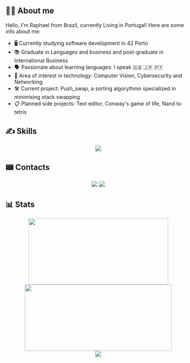 ## 👨‍💻 About me
Hello, I'm Raphael from Brazil, currently Living in Portugal! Here are some info about me:

- 🖥️ Currently studying software development in 42 Porto
- 📚 Graduate in Languages and business and post-graduate in International Business 
- 🗣️ Passionate about learning languages: I speak 🇬🇧 🇯🇵 🇵🇹 
- 🎯 Area of interest in technology: Computer Vision, Cybersecurity and Networking 
- 🛠️ Current project: Push_swap, a sorting algorythmn specialized in minimising stack swapping 
- 📋 Planned side projects: Text editor, Conway's game of life, Nand to tetris 

## ✍️ Skills
<p align="center">
  <a href="https://skillicons.dev">
    <img src="https://skillicons.dev/icons?i=c,lua,git,github,bash,linux,neovim,markdown,wordpress">
  </a>
</p>

## 📟 Contacts
<p align="center">
  <a href = "mailto:raphael.campos94@gmail.com"><img src="https://img.shields.io/badge/Gmail-D14836?style=for-the-badge&logo=gmail&logoColor=white"></a>
  <a href ="https://www.linkedin.com/in/raphael-vieira/" target="_blank"><img src="https://img.shields.io/badge/-LinkedIn-%230077B5?style=for-the-badge&logo=linkedin&logoColor=white" target="_blank"></a>
</p>

## 📊 Stats
<div align="center">
	<a>
		<img height="180px" width="380px" src="https://github-readme-stats.vercel.app/api?username=Rapcampo&theme=radical&show_icons=true&include_all_commits=trye&count_private=true"/>
		<img height="180px" width="400px" src="https://streak-stats.demolab.com?user=Rapcampo&theme=radical&exclude_days=Sat,Sun"/>
	</a>
</div>

<div align="center">
	<a>
	  <img src="https://komarev.com/ghpvc/?username=Rapcampo&style=flat&color=blueviolet&abbreviated=true"/>
	</a>
</div>

